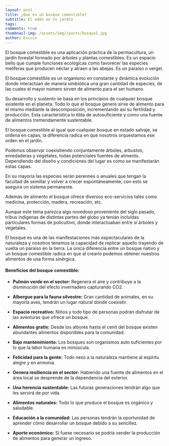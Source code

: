 ```yaml
---
layout: post
title: ¿Que es un bosque comestible?
subtitle: El edén en tu jardín
tags: 
comments: true
thumbnail-img: /assets/img//posts/bosque1.jpg
author: Escuín
---
```

El bosque comestible es una aplicación práctica de la permacultura, un jardín forestal formado por árboles y plantas comestibles. Es un espacio bello que cumple funciones ecológicas como favorecer las especies melíferas que producen néctar y atraen a las abejas. Es un paraíso o vergel.

El bosque comestible es un organismo en constante y dinámica evolución donde interactúan de manera simbiótica una gran cantidad de especies, de las cuales el mayor número sirven de alimento para el ser humano.

Su desarrollo y sustento se basa en los principios de cualquier bosque existente en el planeta.  Todo lo que el bosque genere sirve de alimento para él mismo mediante la descomposición, incrementando así su fertilidad y producción.  Esta característica lo tilda de autosuficiente y como una fuente de alimentos tremendamente sustentable.

El bosque comestible al igual que cualquier bosque en estado salvaje, se ordena en capas, la diferencia radica en que nosotros orquestamos ese orden en el jardín.

Podemos observar coexistiendo conjuntamente árboles, arbustos, enredaderas y vegetales, todas potenciales fuentes de alimento.  Dependiendo del diseño y condiciones del lugar es como se manifestarán estas capas.

En su mayoría las especies serán perennes o anuales que tengan la facultad de semillar y volver a crecer espontáneamente, con esto se asegura un sistema permanente.

Además de alimento el bosque ofrece diversos eco-servicios tales como medicina, protección, madera, recreación, etc.

Aunque este tema parezca algo novedoso proveniente del siglo pasado, tribus indígenas de distintas partes del globo ya tenían incluidas particulares formas de policultivo, donde interactuaban entre sí árboles y vegetales.

El bosque es una de las manifestaciones más  espectaculares de la naturaleza y nosotros tenemos la capacidad de replicar aquello trayendo de vuelta un paraíso en la tierra.  La única diferencia entre un bosque nativo y un bosque comestible radica en que al crearlo podemos obtener nuestros alimentos de una forma sinérgica.

#### Beneficios del bosque comestible:

- **Pulmón verde en el sector:** Regenera el aire y contribuye a la disminución del efecto invernadero capturando CO2.

- **Albergue para la fauna silvestre:** Gran cantidad de animales, en su mayoría aves, tendrán un lugar natural donde coexistir.

- **Espacio recreativo:** Niños y todo tipo de personas podrán disfrutar de las aventuras que ofrece un bosque.

- **Alimentos gratis:** Desde los albores hasta el cenit del bosque existen abundantes alimentos disponibles para la comunidad.

- **Bajo mantenimiento:** Los bosques son organismos auto suficientes por lo que la labor humana es minúscula.

- **Felicidad para la gente:** Todo nexo a la naturaleza mantiene al espíritu alegre y en armonía.

- **Genera resiliencia en el sector:** Habiendo una fuente de alimentos en el área local se desprende de la dependencia del exterior.

- **Una herencia sustentable:** Las futuras generaciones tendrán algo que les servirá de por vida.

- **Alimentos naturales:** Todo lo que produce el bosque es orgánico y saludable.

- **Educación a la comunidad:** Las personas tendrán la oportunidad de aprender cómo desarrollar un bosque debido a su sencillez.

- **Aporte económico:** Si fuese necesario se podría vender la producción de alimentos para generar un ingreso.